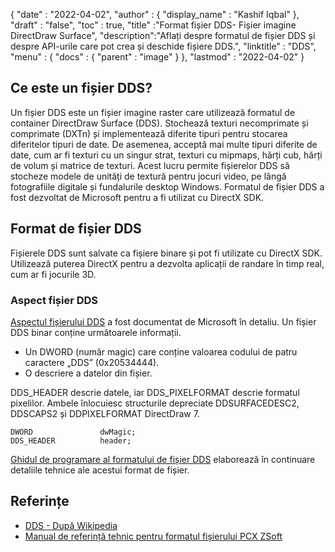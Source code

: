 {
  "date" : "2022-04-02",
  "author" : {
    "display_name" : "Kashif Iqbal"
},
  "draft" : "false",
  "toc" : true,
  "title" :"Format fișier DDS- Fișier imagine DirectDraw Surface",
  "description":"Aflați despre formatul de fișier DDS și despre API-urile care pot crea și deschide fișiere DDS.",
  "linktitle" : "DDS",
  "menu" : {
    "docs" : {
      "parent" : "image"
}
},
  "lastmod" : "2022-04-02"
}

## Ce este un fișier DDS?

Un fișier DDS este un fișier imagine raster care utilizează formatul de container DirectDraw Surface (DDS). Stochează texturi necomprimate și comprimate (DXTn) și implementează diferite tipuri pentru stocarea diferitelor tipuri de date. De asemenea, acceptă mai multe tipuri diferite de date, cum ar fi texturi cu un singur strat, texturi cu mipmaps, hărți cub, hărți de volum și matrice de texturi. Acest lucru permite fișierelor DDS să stocheze modele de unități de textură pentru jocuri video, pe lângă fotografiile digitale și fundalurile desktop Windows. Formatul de fișier DDS a fost dezvoltat de Microsoft pentru a fi utilizat cu DirectX SDK.

## Format de fișier DDS

Fișierele DDS sunt salvate ca fișiere binare și pot fi utilizate cu DirectX SDK. Utilizează puterea DirectX pentru a dezvolta aplicații de randare în timp real, cum ar fi jocurile 3D.

### Aspect fișier DDS

[Aspectul fișierului DDS](https://learn.microsoft.com/en-us/windows/win32/direct3ddds/dx-graphics-dds-pguide#dds-file-layout) a fost documentat de Microsoft în detaliu. Un fișier DDS binar conține următoarele informații.

* Un DWORD (număr magic) care conține valoarea codului de patru caractere „DDS” (0x20534444).
* O descriere a datelor din fișier.

DDS_HEADER descrie datele, iar DDS_PIXELFORMAT descrie formatul pixelilor. Ambele înlocuiesc structurile depreciate DDSURFACEDESC2, DDSCAPS2 și DDPIXELFORMAT DirectDraw 7.

```
DWORD               dwMagic;
DDS_HEADER          header;
```

[Ghidul de programare al formatului de fișier DDS](https://learn.microsoft.com/en-us/windows/win32/direct3ddds/dx-graphics-dds-pguide) elaborează în continuare detaliile tehnice ale acestui format de fișier.

## Referințe

* [DDS - După Wikipedia](https://en.wikipedia.org/wiki/DirectDraw_Surface)
* [Manual de referință tehnic pentru formatul fișierului PCX ZSoft](http://qzx.com/pc-gpe/pcx.txt)

